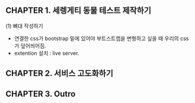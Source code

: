 ## CHAPTER 1. 세렝게티 동물 테스트 제작하기

(1) 뼈대 작성하기

- 연결한 css가 bootstrap 밑에 있어야 부트스트랩을 변형하고 싶을 때 우리의 css가 덮어씌어짐.
- extention 설치 : live server.

## CHAPTER 2. 서비스 고도화하기

## CHAPTER 3. Outro
